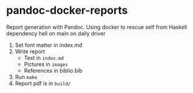 # pandoc-docker-reports

Report generation with Pandoc. Using docker to rescue self from Haskell dependency hell on main on daily driver

1. Set font matter in index.md
2. Write report
	- Text in `index.md`
	- Pictures in `images`
	- References in biblio.bib
3. Run `make`
4. Report pdf is in `build/`
